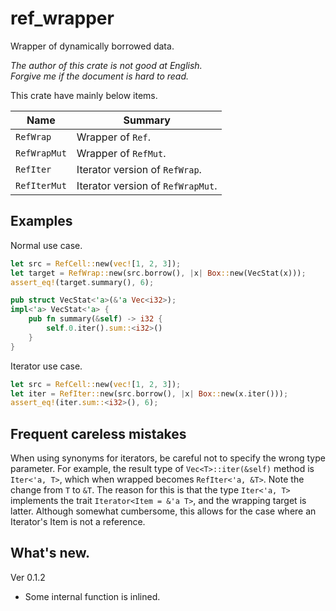ref_wrapper
===

Wrapper of dynamically borrowed data.

*The author of this crate is not good at English.*  
*Forgive me if the document is hard to read.*

This crate have mainly below items.

|Name         | Summary                           |
|-------------|-----------------------------------|
|`RefWrap`    | Wrapper of `Ref`.                 |
|`RefWrapMut` | Wrapper of `RefMut`.              |
|`RefIter`    | Iterator version of `RefWrap`.    |
|`RefIterMut` | Iterator version of `RefWrapMut`. |

## Examples

Normal use case.

```rust
let src = RefCell::new(vec![1, 2, 3]);
let target = RefWrap::new(src.borrow(), |x| Box::new(VecStat(x)));
assert_eq!(target.summary(), 6);

pub struct VecStat<'a>(&'a Vec<i32>);
impl<'a> VecStat<'a> {
    pub fn summary(&self) -> i32 {
        self.0.iter().sum::<i32>()
    }
}
```

Iterator use case.

```rust
let src = RefCell::new(vec![1, 2, 3]);
let iter = RefIter::new(src.borrow(), |x| Box::new(x.iter()));
assert_eq!(iter.sum::<i32>(), 6);
```

## Frequent careless mistakes

When using synonyms for iterators, be careful not to specify the wrong type parameter.
For example, the result type of `Vec<T>::iter(&self)` method is `Iter<'a, T>`, which
when wrapped becomes `RefIter<'a, &T>`. Note the change from `T` to `&T`. The reason
for this is that the type `Iter<'a, T>` implements the trait `Iterator<Item = &'a T>`,
and the wrapping target is latter. Although somewhat cumbersome, this allows for the
case where an Iterator's Item is not a reference.

## What's new.

Ver 0.1.2

* Some internal function is inlined.
